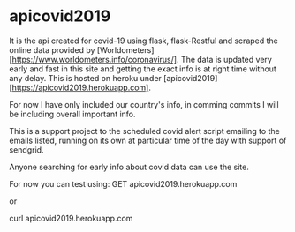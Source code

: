 # apicovid2019
It is the api created for covid-19 using flask, flask-Restful and scraped the online data
provided by [Worldometers][https://www.worldometers.info/coronavirus/].
The data is updated very early and fast in this site and getting the exact info is at right time
without any delay. This is hosted on heroku under [apicovid2019][https://apicovid2019.herokuapp.com].

For now I have only included our country's info, in comming commits I will be 
including overall important info.

This is a support project to the scheduled covid alert script emailing 
to the emails listed, running on its own at particular time of the day
with support of sendgrid.

Anyone searching for early info about covid data can use the site.
 
For now you can test using:
GET apicovid2019.herokuapp.com

or

curl apicovid2019.herokuapp.com
